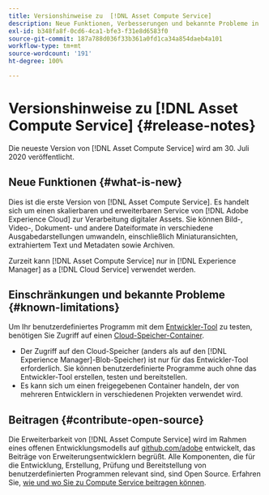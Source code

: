 ```yaml
---
title: Versionshinweise zu  [!DNL Asset Compute Service]
description: Neue Funktionen, Verbesserungen und bekannte Probleme in  [!DNL Asset Compute Service].
exl-id: b348fa8f-0cd6-4ca1-bfe3-f31e8d6583f0
source-git-commit: 187a788d036f33b361a0fd1ca34a854daeb4a101
workflow-type: tm+mt
source-wordcount: '191'
ht-degree: 100%

---
```


# Versionshinweise zu [!DNL Asset Compute Service] {#release-notes}

Die neueste Version von [!DNL Asset Compute Service] wird am 30. Juli 2020 veröffentlicht.

<!--

To test your custom applications with the [developer tool](https://github.com/adobe/asset-compute-devtool), you need access to a [cloud storage container](https://github.com/adobe/asset-compute-devtool#prerequisites). Currently, Adobe supports Azure Blob Storage and AWS S3.

>[!NOTE]
>
>Cloud storage access is only required for using the developer tool. You can still create, test and deploy custom applications with out using the developer tool.
-->

## Neue Funktionen {#what-is-new}

Dies ist die erste Version von [!DNL Asset Compute Service]. Es handelt sich um einen skalierbaren und erweiterbaren Service von [!DNL Adobe Experience Cloud] zur Verarbeitung digitaler Assets. Sie können Bild-, Video-, Dokument- und andere Dateiformate in verschiedene Ausgabedarstellungen umwandeln, einschließlich Miniaturansichten, extrahiertem Text und Metadaten sowie Archiven.

Zurzeit kann [!DNL Asset Compute Service] nur in [!DNL Experience Manager] as a [!DNL Cloud Service] verwendet werden.

## Einschränkungen und bekannte Probleme {#known-limitations}

Um Ihr benutzerdefiniertes Programm mit dem [Entwickler-Tool](https://github.com/adobe/asset-compute-devtool) zu testen, benötigen Sie Zugriff auf einen [Cloud-Speicher-Container](https://github.com/adobe/asset-compute-devtool#prerequisites).

* Der Zugriff auf den Cloud-Speicher (anders als auf den [!DNL Experience Manager]-Blob-Speicher) ist nur für das Entwickler-Tool erforderlich. Sie können benutzerdefinierte Programme auch ohne das Entwickler-Tool erstellen, testen und bereitstellen.
* Es kann sich um einen freigegebenen Container handeln, der von mehreren Entwicklern in verschiedenen Projekten verwendet wird.

## Beitragen {#contribute-open-source}

Die Erweiterbarkeit von [!DNL Asset Compute Service] wird im Rahmen eines offenen Entwicklungsmodells auf [github.com/adobe](https://github.com/adobe) entwickelt, das Beiträge von Erweiterungsentwicklern begrüßt. Alle Komponenten, die für die Entwicklung, Erstellung, Prüfung und Bereitstellung von benutzerdefinierten Programmen relevant sind, sind Open Source. Erfahren Sie, [wie und wo Sie zu Compute Service beitragen können](contribute-to-compute-service.md).

<!-- **TBD:**
* Are we versioning the releases?
* Is there any compatibility information to be added? With Project Firefly versions, or AEMaaCS releases, or other offerings/integrations such as InDesign Server?
-->
